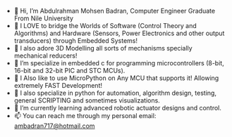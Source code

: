 - 👋 Hi, I’m Abdulrahman Mohsen Badran, Computer Engineer Graduate From Nile University
- 💞️ I LOVE to bridge the Worlds of Software (Control Theory and Algorithms) and Hardware (Sensors, Power Electronics and other output transducers) through Embedded Systems!
- 💞️ I also adore 3D Modelling all sorts of mechanisms specially mechanical reducers!
- 👀 I’m specialize in embedded c for programming microcontrollers (8-bit, 16-bit and 32-bit PIC and STC MCUs).
- 👀 I Also like to use MicroPython on Any MCU that supports it! Allowing extremely FAST Development!
- 👀 I also specialize in python for automation, algorithm design, testing, general SCRIPTING and sometimes visualizations.
- 🌱 I’m currently learning advanced robotic actuator designs and control.
- 📫 You can reach me through my personal email: ambadran717@hotmail.com


